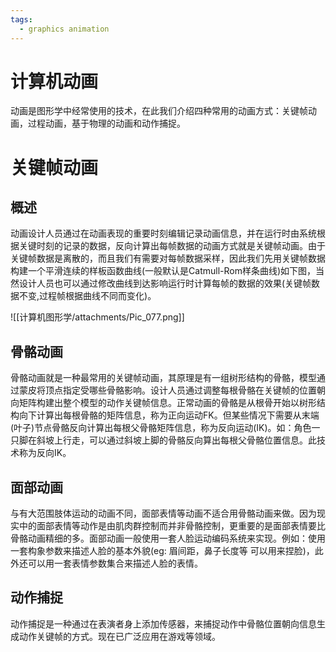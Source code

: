 ```yaml
---
tags:
  - graphics animation
---
```


# 计算机动画

动画是图形学中经常使用的技术，在此我们介绍四种常用的动画方式：关键帧动画，过程动画，基于物理的动画和动作捕捉。

# 关键帧动画

## 概述

动画设计人员通过在动画表现的重要时刻编辑记录动画信息，并在运行时由系统根据关键时刻的记录的数据，反向计算出每帧数据的动画方式就是关键帧动画。由于关键帧数据是离散的，而且我们有需要对每帧数据采样，因此我们先用关键帧数据构建一个平滑连续的样板函数曲线(一般默认是Catmull-Rom样条曲线)如下图，当然设计人员也可以通过修改曲线到达影响运行时计算每帧的数据的效果(关键帧数据不变,过程帧根据曲线不同而变化)。

![[计算机图形学/attachments/Pic_077.png]]

## 骨骼动画

骨骼动画就是一种最常用的关键帧动画，其原理是有一组树形结构的骨骼，模型通过蒙皮将顶点指定受哪些骨骼影响。设计人员通过调整每根骨骼在关键帧的位置朝向矩阵构建出整个模型的动作关键帧信息。正常动画的骨骼是从根骨开始以树形结构向下计算出每根骨骼的矩阵信息，称为正向运动FK。但某些情况下需要从末端(叶子)节点骨骼反向计算出每根父骨骼矩阵信息，称为反向运动(IK)。如：角色一只脚在斜坡上行走，可以通过斜坡上脚的骨骼反向算出每根父骨骼位置信息。此技术称为反向IK。

## 面部动画

与有大范围肢体运动的动画不同，面部表情等动画不适合用骨骼动画来做。因为现实中的面部表情等动作是由肌肉群控制而并非骨骼控制，更重要的是面部表情要比骨骼动画精细的多。面部动画一般使用一套人脸运动编码系统来实现。例如：使用一套构象参数来描述人脸的基本外貌(eg: 眉间距，鼻子长度等 可以用来捏脸)，此外还可以用一套表情参数集合来描述人脸的表情。

## 动作捕捉

动作捕捉是一种通过在表演者身上添加传感器，来捕捉动作中骨骼位置朝向信息生成动作关键帧的方式。现在已广泛应用在游戏等领域。